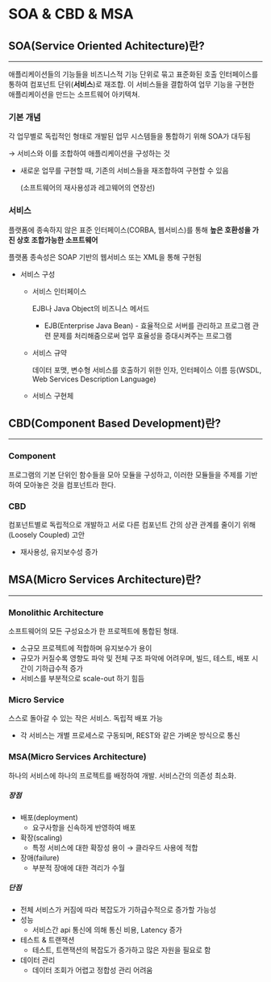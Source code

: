 # SOA & CBD & MSA



## SOA(Service Oriented Achitecture)란?

_______

애플리케이션들의 기능들을 비즈니스적 기능 단위로 묶고 표준화된 호출 인터페이스를 통하여 컴포넌트 단위(**서비스**)로 재조합. 이 서비스들을 결합하여 업무 기능을 구현한 애플리케이션을 만드는 소프트웨어 아키텍쳐.

### 기본 개념

각 업무별로 독립적인 형태로 개발된 업무 시스템들을 통합하기 위해 SOA가 대두됨

→ 서비스와 이를 조합하여 애플리케이션을 구성하는 것

- 새로운 업무를 구현할 때, 기존의 서비스들을 재조합하여 구현할 수 있음

  (소프트웨어의 재사용성과 레고웨어의 연장선)

### 서비스

플랫폼에 종속하지 않은 표준 인터페이스(CORBA, 웹서비스)를 통해 **높은 호환성을 가진 상호 조합가능한 소프트웨어**

플랫폼 종속성은 SOAP 기반의 웹서비스 또는 XML을 통해 구현됨

- 서비스 구성

  - 서비스 인터페이스

    EJB나 Java Object의 비즈니스 메서드

    - EJB(Enterprise Java Bean) - 효율적으로 서버를 관리하고 프로그램 관련 문제를 처리해줌으로써 업무 효율성을 증대시켜주는 프로그램

  - 서비스 규약

    데이터 포맷, 변수형 서비스를 호출하기 위한 인자, 인터페이스 이름 등(WSDL, Web Services Description Language)

  - 서비스 구현체



## CBD(Component Based Development)란?

___________________

### Component

프로그램의 기본 단위인 함수들을 모아 모듈을 구성하고, 이러한 모듈들을 주제를 기반하여 모아놓은 것을 컴포넌트라 한다.

### CBD

컴포넌트별로 독립적으로 개발하고 서로 다른 컴포넌트 간의 상관 관계를 줄이기 위해(Loosely Coupled) 고안

- 재사용성, 유지보수성 증가



## MSA(Micro Services Architecture)란?

_________________________

### Monolithic Architecture

소프트웨어의 모든 구성요소가 한 프로젝트에 통합된 형태.

- 소규모 프로젝트에 적합하며 유지보수가 용이
- 규모가 커질수록 영향도 파악 및 전체 구조 파악에 어려우며, 빌드, 테스트, 배포 시간이 기하급수적 증가
- 서비스를 부분적으로  scale-out 하기 힘듬

### Micro Service

스스로 돌아갈 수 있는 작은 서비스. 독립적 배포 가능

- 각 서비스는 개별 프로세스로 구동되며, REST와 같은 가벼운 방식으로 통신

### MSA(Micro Services Architecture)

하나의 서비스에 하나의 프로젝트를 배정하여 개발. 서비스간의 의존성 최소화.

##### 장점

- 배포(deployment)
  - 요구사항을 신속하게 반영하여 배포
- 확장(scaling)
  - 특정 서비스에 대한 확장성 용이 → 클라우드 사용에 적합
- 장애(failure)
  - 부분적 장애에 대한 격리가 수월

##### 단점

- 전체 서비스가 커짐에 따라 복잡도가 기하급수적으로 증가할 가능성
- 성능
  - 서비스간 api 통신에 의해 통신 비용, Latency 증가
- 테스트 & 트랜잭션
  - 테스트, 트랜잭션의 복잡도가 증가하고 많은 자원을 필요로 함
- 데이터 관리
  - 데이터 조회가 어렵고 정합성 관리 어려움